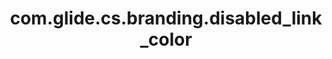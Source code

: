 ---
layout: page
title: com.glide.cs.branding.disabled_link_color
description: ""
value: "#B8B8B8"
---
